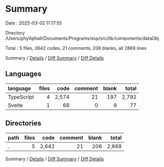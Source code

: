 # Summary

Date : 2025-03-02 11:17:55

Directory /Users/phylliphall/Documents/Programs/esp/src/lib/components/dataObj

Total : 5 files,  2642 codes, 21 comments, 206 blanks, all 2869 lines

Summary / [Details](details.md) / [Diff Summary](diff.md) / [Diff Details](diff-details.md)

## Languages
| language | files | code | comment | blank | total |
| :--- | ---: | ---: | ---: | ---: | ---: |
| TypeScript | 4 | 2,574 | 21 | 197 | 2,792 |
| Svelte | 1 | 68 | 0 | 9 | 77 |

## Directories
| path | files | code | comment | blank | total |
| :--- | ---: | ---: | ---: | ---: | ---: |
| . | 5 | 2,642 | 21 | 206 | 2,869 |

Summary / [Details](details.md) / [Diff Summary](diff.md) / [Diff Details](diff-details.md)